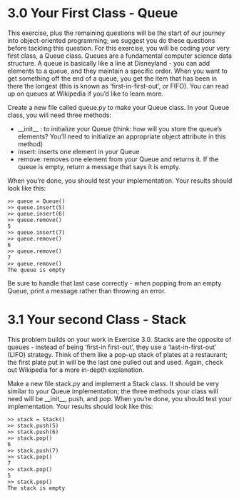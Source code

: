# 3.0 Your First Class - Queue

This exercise, plus the remaining questions will be the start of our journey into object-oriented
programming; we suggest you do these questions before tackling this question.
For this exercise, you will be coding your very first class, a Queue class. Queues are a fundamental computer science
data structure. A queue is basically like a line at Disneyland - you can add elements to a queue, and they maintain
a specific order. When you want to get something off the end of a queue, you get the item that has been in there
the longest (this is known as ‘first-in-first-out’, or FIFO). You can read up on queues at Wikipedia if you’d like to
learn more.

Create a new file called queue.py to make your Queue class. In your Queue class, you will need three methods:
* \_\_init\_\_ : to initialize your Queue (think: how will you store the queue’s elements? You’ll need to initialize
an appropriate object attribute in this method)
* insert: inserts one element in your Queue
* remove: removes one element from your Queue and returns it. If the queue is empty, return a message that
says it is empty.

When you’re done, you should test your implementation. Your results should look like this:

    >> queue = Queue()
    >> queue.insert(5)
    >> queue.insert(6)
    >> queue.remove()
    5
    >> queue.insert(7)
    >> queue.remove()
    6
    >> queue.remove()
    7
    >> queue.remove()
    The queue is empty

Be sure to handle that last case correctly - when popping from an empty Queue, print a message rather than
throwing an error.

# 3.1 Your second Class - Stack
This problem builds on your work in Exercise 3.0. Stacks are the opposite of queues - instead of being ‘first-in­
first-out’, they use a ‘last-in-first-out’ (LIFO) strategy. Think of them like a pop-up stack of plates at a restaurant;
the first plate put in will be the last one pulled out and used. Again, check out Wikipedia for a more in-depth
explanation.

Make a new file stack.py and implement a Stack class. It should be very similar to your Queue implementation;
the three methods your class will need will be \_\_init\_\_, push, and pop.
When you’re done, you should test your implementation. Your results should look like this:

    >> stack = Stack()
    >> stack.push(5)
    >> stack.push(6)
    >> stack.pop()
    6
    >> stack.push(7)
    >> stack.pop()
    7
    >> stack.pop()
    5
    >> stack.pop()
    The stack is empty
